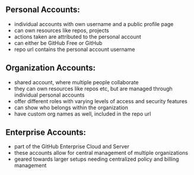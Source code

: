 

## Personal Accounts:
- individual accounts with own username and a public profile page
- can own resources like repos, projects
- actions taken are attributed to the personal account
- can either be GitHub Free or GitHub 
- repo url contains the personal account username
## Organization Accounts:
- shared account, where multiple people collaborate
- they can own resources like repos etc, but are managed through individual personal accounts
- offer different roles with varying levels of access and security features
- can show who belongs within the organization
- have custom org names as well, included in the repo url

## Enterprise Accounts:
- part of the GitHub Enterprise Cloud and Server
- these accounts allow for central management of multiple organizations
- geared towards larger setups needing centralized policy and billing management